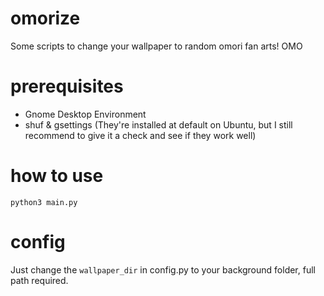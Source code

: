 # omorize

Some scripts to change your wallpaper to random omori fan arts! OMO

# prerequisites

- Gnome Desktop Environment
- shuf & gsettings (They're installed at default on Ubuntu, but I still recommend to give it a check and see if they work well)

# how to use

```
python3 main.py
```

# config

Just change the `wallpaper_dir` in config.py to your background folder, full path required.
